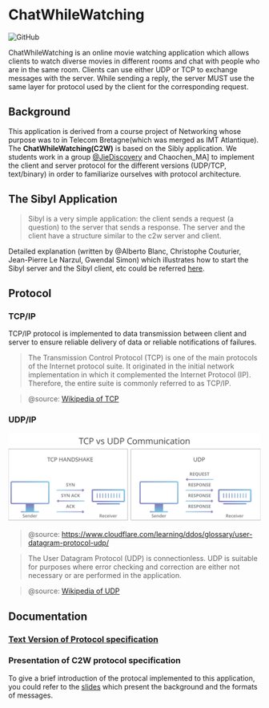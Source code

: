 # ChatWhileWatching
![GitHub](https://img.shields.io/github/license/JieDiscovery/ChatWhileWatching)

ChatWhileWatching is an online movie watching application which allows clients to watch diverse movies in different rooms and chat with people who are in the same room. Clients can use either UDP or TCP to exchange messages with the server. While sending a reply, the server MUST use the same layer for protocol used by the client for the corresponding request. 
## Background

This application is derived from a course project of Networking whose purpose was to in Telecom Bretagne(which was merged as IMT Atlantique). The **ChatWhileWatching(C2W)** is based on the Sibly application. We students work in a group [@JieDiscovery](https://github.com/JieDiscovery/) and Chaochen_MA] to implement the client and server protocol for the different versions (UDP/TCP, text/binary) in order to familiarize ourselves with protocol architecture.


## The Sibyl Application
> Sibyl is a very simple application: the client sends a request (a question) to the server that sends a response. The server and the client have a structure similar to the c2w server and client. 

Detailed explanation (written by @Alberto Blanc, Christophe Couturier, Jean-Pierre Le Narzul, Gwendal Simon) which illustrates how to start the Sibyl server and the Sibyl client, etc could be referred [here](https://formations.telecom-bretagne.eu/r209/doc/sibyl.html).


## Protocol
### TCP/IP

TCP/IP protocol is implemented to data transmission between client and server to ensure reliable delivery of data or reliable notifications of failures.

> The Transmission Control Protocol (TCP) is one of the main protocols of the Internet protocol suite. It originated in the initial network implementation in which it complemented the Internet Protocol (IP). Therefore, the entire suite is commonly referred to as TCP/IP. 

> @source: [Wikipedia of TCP](https://en.wikipedia.org/wiki/Transmission_Control_Protocol)

### UDP/IP

![TCP vs UDP](tcp-vs-udp.svg)
> @source: https://www.cloudflare.com/learning/ddos/glossary/user-datagram-protocol-udp/

> The User Datagram Protocol (UDP) is connectionless. UDP is suitable for purposes where error checking and correction are either not necessary or are performed in the application.

> @source: [Wikipedia of UDP](https://en.wikipedia.org/wiki/User_Datagram_Protocol)


## Documentation
### [Text Version of Protocol specification](spec/protocol-specification.pdf)

### Presentation of C2W protocol specification
To give a brief introduction of the protocal implemented to this application, you could refer to the [slides](spec/protocol-specification-presentation.pdf) which present the background and the formats of messages.



